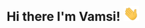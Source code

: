 <h1>Hi there I'm Vamsi! <img src = "https://raw.githubusercontent.com/ABSphreak/ABSphreak/master/gifs/Hi.gif" width="35">


<!--
**Vamsi4612/Vamsi4612** is a ✨ _special_ ✨ repository because its `README.md` (this file) appears on your GitHub profile.

Here are some ideas to get you started:

- 🔭 I’m currently working on ...
- 🌱 I’m currently learning ...
- 👯 I’m looking to collaborate on ...
- 🤔 I’m looking for help with ...
- 💬 Ask me about ...
- 📫 How to reach me: ...![Hi](https://user-images.githubusercontent.com/101566740/173753375-7253a35b-7285-41a2-9b39-446fa5bc1b7d.gif)

- 😄 Pronouns: ...
- ⚡ Fun fact: ...
-->

